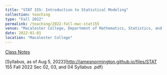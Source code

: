 ```yaml
---
title: "STAT 155: Introduction to Statistical Modeling"
collection: teaching
type: "Fall 2022"
permalink: /teaching/2022-fall-mac-stat155
venue: "Macalester College, Department of Mathematics, Statistics, and Computer Science"
date: 2022-01-01
location: "Macalester College"
---
```

[Class Notes](https://bcheggeseth.github.io/Stat155Notes/)

[Syllabus, as of Aug 5, 2022](http://jamesnormington.github.io/files/STAT 155 Fall 2022 Sec 02, 03, and 04 Syllabus .pdf)


